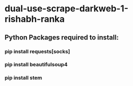 # dual-use-scrape-darkweb-1-rishabh-ranka

## Python Packages required to install:

### pip install requests[socks]
### pip install beautifulsoup4
### pip install stem